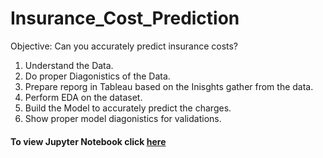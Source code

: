 # Insurance_Cost_Prediction  
Objective:
Can you accurately predict insurance costs?    

1. Understand the Data.   
2. Do proper Diagonistics of the Data.    
3. Prepare reporg in Tableau based on the Inisghts gather from the data.    
4. Perform EDA on the dataset.    
5. Build the Model to accurately predict the charges.   
6. Show proper model diagonistics for validations.    

#### To view Jupyter Notebook click [here](https://github.com/sneha14sawant/Insurance_Cost_Prediction/blob/f208dc36674b1bf00662d64a97667b0c57edb88d/Code/Regression%20assignment--Insurance%20costs%20prediction.ipynb)  
